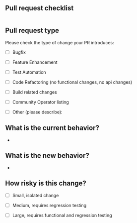 ## Pull request checklist

<!-- Add your one liner release notes here -->
<!-- eg... -->
<!--   - Major functionality adds -->
<!-- If this introduces a breaking change, please describe the impact and migration path for existing applications below. -->
<!--   - are you changing our ScaleCluster CR file? -->
```release-notes

```

## Pull request type

<!-- Please do not submit updates to dependencies unless it fixes an issue. --> 

<!-- Please try to limit your pull request to one type, submit multiple pull requests if needed. --> 

Please check the type of change your PR introduces:
- [ ] Bugfix
- [ ] Feature Enhancement
- [ ] Test Automation 
- [ ] Code Refactoring (no functional changes, no api changes)
- [ ] Build related changes
- [ ] Community Operator listing 
- [ ] Other (please describe): 


## What is the current behavior?
<!-- Please describe the current behavior that you are modifying -->
-

## What is the new behavior?
<!-- Please describe the behavior or changes that are being added by this PR. -->
-

## How risky is this change?
- [ ] Small, isolated change
- [ ] Medium, requires regression testing
- [ ] Large, requires functional and regression testing 

